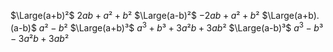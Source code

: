 $\Large(a+b)²$
	$2ab + a²+b²$
$\Large(a-b)²$
	$- 2ab + a²+b²$
$\Large(a+b).(a-b)$
	$a²-b²$
$\Large(a+b)³$
	$a^3+b³+3a²b+3ab²$
$\Large(a-b)³$
	$a^3-b³-3a²b+3ab²$

